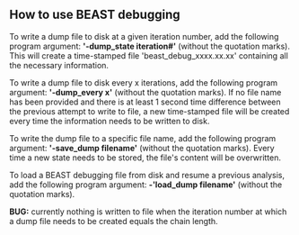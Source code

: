 ## How to use BEAST debugging

To write a dump file to disk at a given iteration number, add the following program argument: **'-dump_state iteration#'** (without the quotation marks).
This will create a time-stamped file 'beast_debug_xxxx.xx.xx' containing all the necessary information.

To write a dump file to disk every x iterations, add the following program argument: **'-dump_every x'** (without the quotation marks).
If no file name has been provided and there is at least 1 second time difference between the previous attempt to write to file, a new time-stamped file will be created every time the information needs to be written to disk.

To write the dump file to a specific file name, add the following program argument: **'-save_dump filename'** (without the quotation marks).
Every time a new state needs to be stored, the file's content will be overwritten.

To load a BEAST debugging file from disk and resume a previous analysis, add the following program argument: **-'load_dump filename'** (without the quotation marks).

**BUG:** currently nothing is written to file when the iteration number at which a dump file needs to be created equals the chain length.

